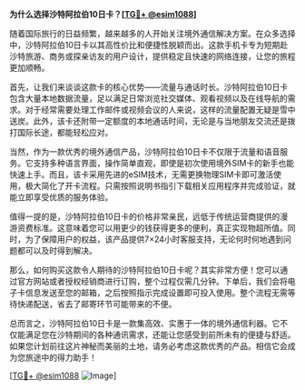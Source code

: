 **为什么选择沙特阿拉伯10日卡？[[TG💪+ @esim1088](https://t.me/s/esim1088)]**

随着国际旅行的日益频繁，越来越多的人开始关注境外通信解决方案。在众多选择中，沙特阿拉伯10日卡以其高性价比和便捷性脱颖而出。这款手机卡专为短期赴沙特旅游、商务或探亲访友的用户设计，提供稳定且快速的网络连接，让您的旅程更加顺畅。

首先，让我们来谈谈这款卡的核心优势——流量与通话时长。沙特阿拉伯10日卡包含大量本地数据流量，足以满足日常浏览社交媒体、观看视频以及在线导航的需求。对于经常需要处理工作邮件或视频会议的人来说，这样的流量配置无疑是雪中送炭。此外，该卡还附带一定额度的本地通话时间，无论是与当地朋友交流还是拨打国际长途，都能轻松应对。

当然，作为一款优秀的境外通信产品，沙特阿拉伯10日卡不仅限于流量和语音服务。它支持多种语言界面，操作简单直观，即使是初次使用境外SIM卡的新手也能快速上手。而且，该卡采用先进的eSIM技术，无需更换物理SIM卡即可激活使用，极大简化了开卡流程。只需按照说明书指引下载相关应用程序并完成验证，就能立即享受优质的服务体验。

值得一提的是，沙特阿拉伯10日卡的价格非常亲民，远低于传统运营商提供的漫游资费标准。这意味着您可以用更少的钱获得更多的便利，真正实现物超所值。同时，为了保障用户的权益，该产品提供7×24小时客服支持，无论何时何地遇到问题都可以及时得到解决。

那么，如何购买这款令人期待的沙特阿拉伯10日卡呢？其实非常方便！您可以通过官方网站或者授权经销商进行订购，整个过程仅需几分钟。下单后，我们会将电子卡信息发送至您的邮箱，之后按照指示完成设置即可投入使用。整个流程无需等待快递配送，省去了邮寄环节可能带来的不便。

总而言之，沙特阿拉伯10日卡是一款集高效、实惠于一体的境外通信利器。它不仅能满足您在沙特期间的各种通讯需求，还能让您感受到前所未有的便捷与舒适。如果您计划前往这片神秘而美丽的土地，请务必考虑这款优秀的产品。相信它会成为您旅途中的得力助手！

[[TG💪+ @esim1088](https://t.me/s/esim1088) ![Image](https://i.postimg.cc/4NQfJmqS/Snipaste-2025-05-13-00-14-12.png)]